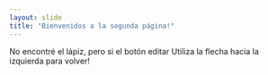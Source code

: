 ```yaml
---
layout: slide
title: "Bienvenidos a la segunda página!"
---
```

No encontré el lápiz, pero si el botón editar
Utiliza la flecha hacia la izquierda para volver!
